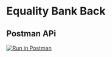 # Equality Bank Back

## Postman APi
[![Run in Postman](https://run.pstmn.io/button.svg)](https://app.getpostman.com/run-collection/e95dceefa748c79507a5)